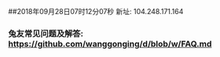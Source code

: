 ##2018年09月28日07时12分07秒 新址: 104.248.171.164
### 兔友常见问题及解答: https://github.com/wanggonging/d/blob/w/FAQ.md
